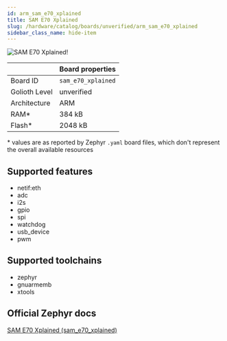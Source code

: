 ```yaml
---
id: arm_sam_e70_xplained
title: SAM E70 Xplained
slug: /hardware/catalog/boards/unverified/arm_sam_e70_xplained
sidebar_class_name: hide-item
---
```


[//]: # (This is an auto-generated file, do not edit! Changes to it will be lost upon re-generation)

![SAM E70 Xplained!](/img/boards/arm/sam_e70_xplained.png "SAM E70 Xplained")

|                | Board properties     |
| -------------  | -------------------- |
| Board ID       | `sam_e70_xplained` |
| Golioth Level  | unverified       |
| Architecture   | ARM |
| RAM*           | 384 kB |
| Flash*         | 2048 kB |

\* values are as reported by Zephyr `.yaml` board files, which don't represent the overall available resources



## Supported features

* netif:eth
* adc
* i2s
* gpio
* spi
* watchdog
* usb_device
* pwm

## Supported toolchains

* zephyr
* gnuarmemb
* xtools

## Official Zephyr docs

[SAM E70 Xplained (sam_e70_xplained)](https://docs.zephyrproject.org/latest/boards/arm/sam_e70_xplained/doc/index.html)
